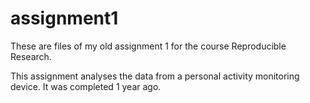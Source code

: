 assignment1
===========

These are files of my old assignment 1 for the course Reproducible Research.

This assignment analyses the data from a personal activity monitoring device. It was completed 1 year ago.
